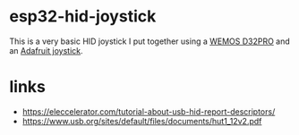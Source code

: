 # esp32-hid-joystick

This is a very basic HID joystick I put together using a [WEMOS D32PRO](https://wiki.wemos.cc/products:d32:d32_pro) and an [Adafruit joystick](https://www.adafruit.com/product/512).

# links 

* https://eleccelerator.com/tutorial-about-usb-hid-report-descriptors/
* https://www.usb.org/sites/default/files/documents/hut1_12v2.pdf